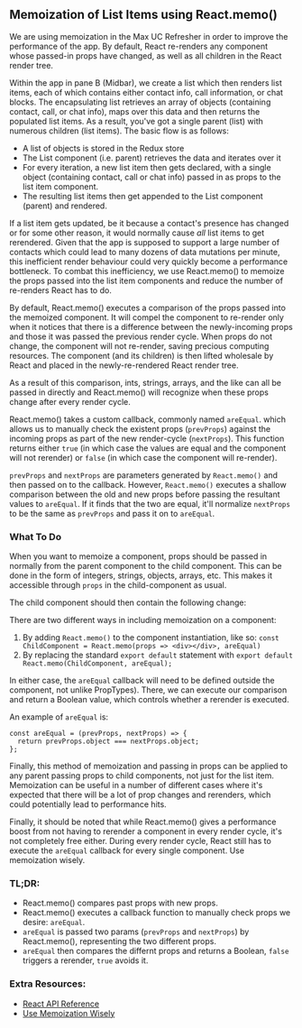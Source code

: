 ## Memoization of List Items using React.memo()

We are using memoization in the Max UC Refresher in order to improve the performance of the app. By default, React re-renders any component whose passed-in props have changed, as well as all children in the React render tree.

Within the app in pane B (Midbar), we create a list which then renders list items, each of which contains either contact info, call information, or chat blocks. The encapsulating list retrieves an array of objects (containing contact, call, or chat info), maps over this data and then returns the populated list items. As a result, you've got a single parent (list) with numerous children (list items). The basic flow is as follows:

- A list of objects is stored in the Redux store
- The List component (i.e. parent) retrieves the data and iterates over it
- For every iteration, a new list item then gets declared, with a single object (containing contact, call or chat info) passed in as props to the list item component.
- The resulting list items then get appended to the List component (parent) and rendered.

If a list item gets updated, be it because a contact's presence has changed or for some other reason, it would normally cause _all_ list items to get rerendered. Given that the app is supposed to support a large number of contacts which could lead to many dozens of data mutations per minute, this inefficient render behaviour could very quickly become a performance bottleneck. To combat this inefficiency, we use React.memo() to memoize the props passed into the list item components and reduce the number of re-renders React has to do.

By default, React.memo() executes a comparison of the props passed into the memoized component. It will compel the component to re-render only when it notices that there is a difference between the newly-incoming props and those it was passed the previous render cycle. When props do not change, the component will not re-render, saving precious computing resources. The component (and its children) is then lifted wholesale by React and placed in the newly-re-rendered React render tree.

As a result of this comparison, ints, strings, arrays, and the like can all be passed in directly and React.memo() will recognize when these props change after every render cycle.

React.memo() takes a custom callback, commonly named `areEqual`. which allows us to manually check the existent props (`prevProps`) against the incoming props as part of the new render-cycle (`nextProps`). This function returns either `true` (in which case the values are equal and the component will not rerender) or `false` (in which case the component will re-render).

`prevProps` and `nextProps` are parameters generated by `React.memo()` and then passed on to the callback. However, `React.memo()` executes a shallow comparison between the old and new props before passing the resultant values to `areEqual`. If it finds that the two are equal, it'll normalize `nextProps` to be the same as `prevProps` and pass it on to `areEqual`.

### What To Do

When you want to memoize a component, props should be passed in normally from the parent component to the child component. This can be done in the form of integers, strings, objects, arrays, etc. This makes it accessible through `props` in the child-component as usual.

The child component should then contain the following change:

There are two different ways in including memoization on a component:

1. By adding `React.memo()` to the component instantiation, like so: `const ChildComponent = React.memo(props => <div></div>, areEqual)`
2. By replacing the standard `export default` statement with `export default React.memo(ChildComponent, areEqual);`

In either case, the `areEqual` callback will need to be defined outside the component, not unlike PropTypes). There, we can execute our comparison and return a Boolean value, which controls whether a rerender is executed.

An example of `areEqual` is:

```
const areEqual = (prevProps, nextProps) => {
  return prevProps.object === nextProps.object;
};
```

Finally, this method of memoization and passing in props can be applied to any parent passing props to child components, not just for the list item. Memoization can be useful in a number of different cases where it's expected that there will be a lot of prop changes and rerenders, which could potentially lead to performance hits.

Finally, it should be noted that while React.memo() gives a performance boost from not having to rerender a component in every render cycle, it's not completely free either. During every render cycle, React still has to execute the `areEqual` callback for every single component. Use memoization wisely.

### TL;DR:

- React.memo() compares past props with new props.
- React.memo() executes a callback function to manually check props we desire: `areEqual`.
- `areEqual` is passed two params (`prevProps` and `nextProps`) by React.memo(), representing the two different props.
- `areEqual` then compares the differnt props and returns a Boolean, `false` triggers a rerender, `true` avoids it.

### Extra Resources:

- [React API Reference](https://reactjs.org/docs/react-api.html#reactmemo)
- [Use Memoization Wisely](https://dmitripavlutin.com/use-react-memo-wisely/)
